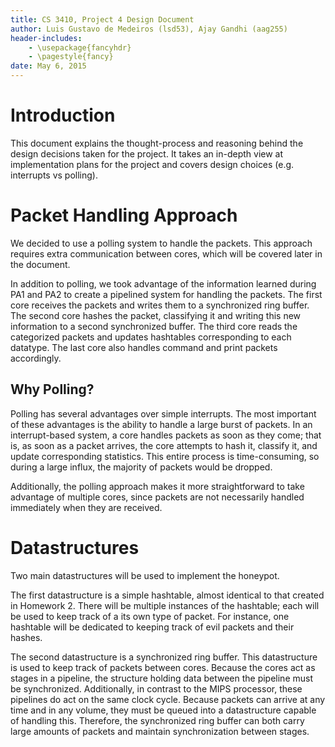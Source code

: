 ```yaml
---
title: CS 3410, Project 4 Design Document
author: Luis Gustavo de Medeiros (lsd53), Ajay Gandhi (aag255)
header-includes:
    - \usepackage{fancyhdr}
    - \pagestyle{fancy}
date: May 6, 2015
---
```


# Introduction

This document explains the thought-process and reasoning behind the design
decisions taken for the project. It takes an in-depth view at implementation
plans for the project and covers design choices (e.g. interrupts vs polling).

# Packet Handling Approach

We decided to use a polling system to handle the packets. This approach requires
extra communication between cores, which will be covered later in the document.

In addition to polling, we took advantage of the information learned during PA1
and PA2 to create a pipelined system for handling the packets. The first core
receives the packets and writes them to a synchronized ring buffer. The second
core hashes the packet, classifying it and writing this new information to a
second synchronized buffer. The third core reads the categorized packets and
updates hashtables corresponding to each datatype. The last core also handles
command and print packets accordingly.

## Why Polling?

Polling has several advantages over simple interrupts. The most important of
these advantages is the ability to handle a large burst of packets. In an
interrupt-based system, a core handles packets as soon as they come; that is,
as soon as a packet arrives, the core attempts to hash it, classify it, and
update corresponding statistics. This entire process is time-consuming, so
during a large influx, the majority of packets would be dropped.

Additionally, the polling approach makes it more straightforward to take
advantage of multiple cores, since packets are not necessarily handled
immediately when they are received.

# Datastructures

Two main datastructures will be used to implement the honeypot.

The first datastructure is a simple hashtable, almost identical to that created
in Homework 2. There will be multiple instances of the hashtable; each will be
used to keep track of a its own type of packet. For instance, one hashtable will
be dedicated to keeping track of evil packets and their hashes.

The second datastructure is a synchronized ring buffer. This datastructure is
used to keep track of packets between cores. Because the cores act as stages in
a pipeline, the structure holding data between the pipeline must be
synchronized. Additionally, in contrast to the MIPS processor, these pipelines
do act on the same clock cycle. Because packets can arrive at any time and in
any volume, they must be queued into a datastructure capable of handling this.
Therefore, the synchronized ring buffer can both carry large amounts of packets
and maintain synchronization between stages.

